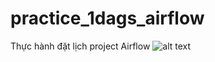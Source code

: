 # practice_1dags_airflow
Thực hành đặt lịch project Airflow 
![alt text](https://upload.wikimedia.org/wikipedia/commons/d/de/AirflowLogo.png)
